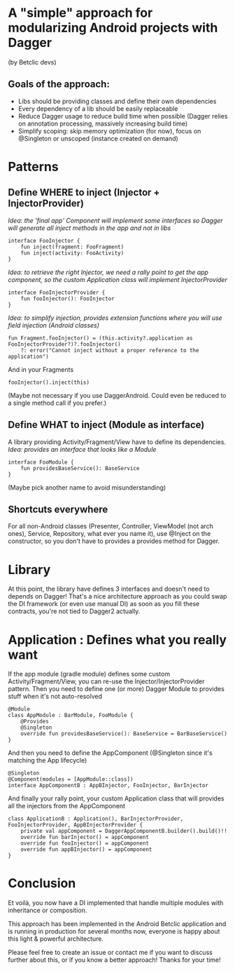 # A "simple" approach for modularizing Android projects with Dagger
(by Betclic devs)

## Goals of the approach:
- Libs should be providing classes and define their own dependencies
- Every dependency of a lib should be easily replaceable
- Reduce Dagger usage to reduce build time when possible (Dagger relies on annotation processing, massively increasing build time)
- Simplify scoping: skip memory optimization (for now), focus on @Singleton or unscoped (instance created on demand)

# Patterns

## Define WHERE to inject (Injector + InjectorProvider)
*Idea: the 'final app' Component will implement some interfaces so Dagger will generate all inject methods in the app and not in libs* 

    interface FooInjector {
        fun inject(fragment: FooFragment)
        fun inject(activity: FooActivity)
    }
    
*Idea: to retrieve the right Injector, we need a rally point to get the app component, so the custom Application class will implement InjectorProvider*
   
    interface FooInjectorProvider {
        fun fooInjector(): FooInjector
    }

*Idea: to simplify injection, provides extension functions where you will use field injection (Android classes)*

    fun Fragment.fooInjector() = (this.activity?.application as FooInjectorProvider?)?.fooInjector()
        ?: error("Cannot inject without a proper reference to the application")
        
And in your Fragments

    fooInjector().inject(this)
        
(Maybe not necessary if you use DaggerAndroid. Could even be reduced to a single method call if you prefer.)
 
 
## Define WHAT to inject (Module as interface)
A library providing Activity/Fragment/View have to define its dependencies.
*Idea: provides an interface that looks like a Module*

    interface FooModule {
        fun providesBaseService(): BaseService
    }

(Maybe pick another name to avoid misunderstanding)

## Shortcuts everywhere
For all non-Android classes (Presenter, Controller, ViewModel (not arch ones), Service, Repository, what ever you name it), 
use @Inject on the constructor, so you don't have to provides a provides method for Dagger.

# Library
At this point, the library have defines 3 interfaces and doesn't need to depends on Dagger!
That's a nice architecture approach as you could swap the DI framework (or even use manual DI) as soon as you fill these contracts, you're not tied to Dagger2 actually.

# Application : Defines what you really want
If the app module (gradle module) defines some custom Activity/Fragment/View, you can re-use the Injector/InjectorProvider pattern.
Then you need to define one (or more) Dagger Module to provides stuff when it's not auto-resolved

    @Module
    class AppModule : BarModule, FooModule {
        @Provides
        @Singleton
        override fun providesBaseService(): BaseService = BarBaseService()
    }  

And then you need to define the AppComponent (@Singleton since it's matching the App lifecycle)

    @Singleton
    @Component(modules = [AppModule::class])
    interface AppComponentB : AppBInjector, FooInjector, BarInjector

And finally your rally point, your custom Application class that will provides all the injectors from the AppComponent

    class ApplicationB : Application(), BarInjectorProvider, FooInjectorProvider, AppBInjectorProvider {
        private val appComponent = DaggerAppComponentB.builder().build()!!
        override fun barInjector() = appComponent
        override fun fooInjector() = appComponent
        override fun appBInjector() = appComponent
    }

# Conclusion
Et voilà, you now have a DI implemented that handle multiple modules with inheritance or composition.

This approach has been implemented in the Android Betclic application and is running in production for several months now, everyone is happy about this light & powerful architecture.

Please feel free to create an issue or contact me if you want to discuss further about this, or if you know a better approach!
Thanks for your time!
